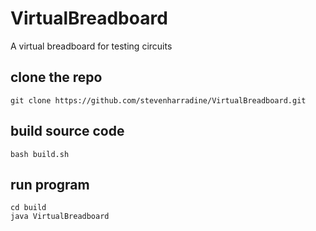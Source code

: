 # VirtualBreadboard
A virtual breadboard for testing circuits

## clone the repo
```
git clone https://github.com/stevenharradine/VirtualBreadboard.git
```

## build source code
```
bash build.sh
```

## run program
```
cd build
java VirtualBreadboard
```
